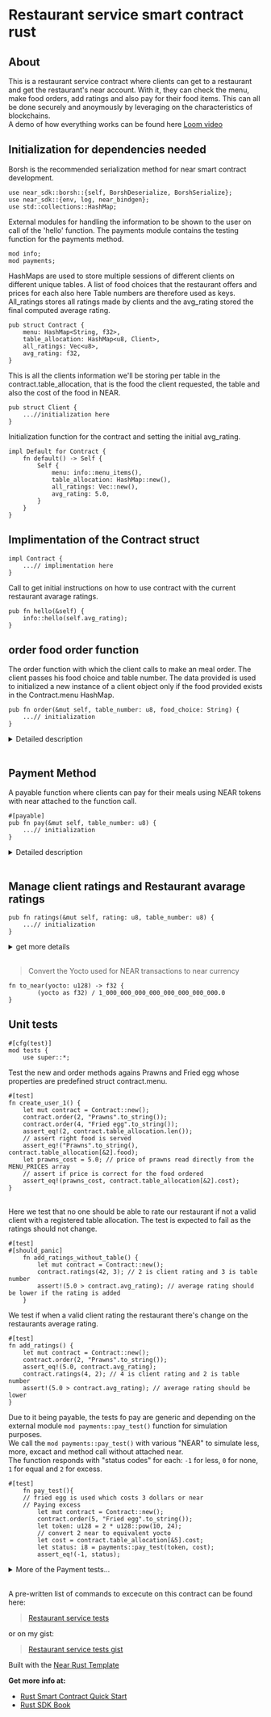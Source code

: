 # Restaurant service smart contract rust

## About 

This is a restaurant service contract where clients can get to a restaurant and get the restaurant's
near account. With it, they can check the menu, make food orders, add ratings and also pay for their food items.
This can all be done securely and anoymously by leveraging on the characteristics of blockchains.
<br/>
A demo of how everything works can be found here [Loom video](https://www.loom.com/share/f139740afc5f4cab81b97b77922dd5b8)
<br>

## Initialization for dependencies needed <br/>
Borsh is the recommended serialization method for near smart contract development.

    use near_sdk::borsh::{self, BorshDeserialize, BorshSerialize};
    use near_sdk::{env, log, near_bindgen};
    use std::collections::HashMap;


External modules for handling the information to be shown to the user on call of the 'hello' function. The payments module contains the testing function for the payments method.

    mod info;
    mod payments;


HashMaps are used to store multiple sessions of different clients on different unique tables.
A list of food choices that the restaurant offers and prices for each also here
Table numbers are therefore used as keys.
All_ratings stores all ratings made by clients and the avg_rating stored the final computed average rating.

    pub struct Contract {
        menu: HashMap<String, f32>,
        table_allocation: HashMap<u8, Client>,
        all_ratings: Vec<u8>,
        avg_rating: f32,
    }

This is all the clients information we'll be storing per table in the contract.table_allocation, that is the food the client requested, the table and also the cost of the food in NEAR.

    pub struct Client {
        ...//initialization here
    }

Initialization function for the contract and setting the initial avg_rating.

    impl Default for Contract {
        fn default() -> Self {
            Self {
                menu: info::menu_items(),
                table_allocation: HashMap::new(),
                all_ratings: Vec::new(),
                avg_rating: 5.0,
            }
        }
    }
## Implimentation of the Contract struct

    impl Contract {
        ...// implimentation here
    }

Call to get initial instructions on how to use contract with the current restaurant avarage ratings.

    pub fn hello(&self) {
        info::hello(self.avg_rating);
    }
 
## order food order function

The order function with which the client calls to make an meal order. The client passes his food choice and table number.
The data provided is used to initialized a new instance of a client object only if the food provided exists in the Contract.menu HashMap.

    pub fn order(&mut self, table_number: u8, food_choice: String) {
        ...// initialization
    }

<details>
<summary>
    Detailed description
</summary>
<br/>

    pub fn order(&mut self, table_number: u8, food_choice: String) {
        // convert food_choice from string to str so that it can be used to iterate through MENU_ITEMS
        // let food: &str = &*food_choice;
        log!("Table number {} your order is {} ", &table_number, &food_choice);
        // Check if the client's food exists in the MENU_ITEMS
        if self.menu.contains_key(&food_choice) {
            env::log_str("Your order is confirmed");
            // // Get the index of the food from the MENU_ITEMS so as to match the order's price
            // let food_index: usize = MENU_ITEMS.iter().position(|&x| x == &food_choice).unwrap();
            // The cost is currently in dollars thus divided by the current value of NEAR to convert it to near
            let cost: f32 = self.menu[&food_choice]; // 5.64
            let client_new = Client {
                table: table_number,
                food: food_choice,
                cost: cost,
            };
            // call the add_client method passing the generated Client and the table_number as key
            self.add_client(client_new.clone(), table_number);
            log!(
                "Your food should cost: {} near",
                self.table_allocation[&table_number].cost
            );
        } else {
            env::log_str("Your item does not exist in our inventory, please try again");
        };
    }

</details> <br>

## Payment Method

A payable function where clients can pay for their meals using NEAR tokens with near attached to the function call.

    #[payable]
    pub fn pay(&mut self, table_number: u8) {
        ...// initialization
    }

<details>
<summary>
Detailed description
</summary>
<br/>

    #[payable]
    pub fn pay(&mut self, table_number: u8) {
        // Assign attached near and the cost of food for the table to variables
        let tokens = env::attached_deposit();
        let charge = self.table_allocation[&table_number].cost;
        log!("deposited {} ", tokens);
        // convert unsigned integer to float and yocto to near
        let token_near = to_near(tokens);
        log!("cost: {}, token near {}", charge, token_near);
        // if checks to compare the token recieved to the expected charge for the meals and give relevant feedback
        if token_near <= 0.00002 {
            env::log_str("unsuccessful");
            return
        } if token_near + 0.00002 > charge {
            log!(
                "You paid more by {} we hope it's a tip",
                (token_near - charge)
            );
            return;
        } if token_near + 0.00002 < charge {
            log!(
                "You paid less by {} please consider paying up",
                (charge - token_near)
            );
            return;
        } else {
                env::log_str("successful");
                return;
        }
    }

</details><br>

## Manage client ratings and Restaurant avarage ratings

    pub fn ratings(&mut self, rating: u8, table_number: u8) {
        ...// initialization
    }
<details>
<summary>
get more details
</summary>
<br>

    pub fn ratings(&mut self, rating: u8, table_number: u8) {
        // Check if the table number making the request is a valid client
        if !self.table_allocation.contains_key(&table_number) {
            log!("sorry only clients can rate our services");
            return;
        }
        // Add clients ratings to the all ratings vector
        self.all_ratings.push(rating);
        // Compute the average ratings of the restaurant
        let ratings_count = self.all_ratings.len() as f32;
        // Get a sum of total ratings inclusive of the newly added rating using a for loop
        let mut total_ratings = 0.0;

        for rate in &self.all_ratings {
            total_ratings += *rate as f32;
        }
        // Compute a new average rating and Update it to the Restaurant struct
        self.avg_rating = total_ratings / ratings_count;
        log!("Current restaurant ratings stand at {}", self.avg_rating)
    }

</details> <br>

> Convert the Yocto used for NEAR transactions to near currency 

    fn to_near(yocto: u128) -> f32 {
            (yocto as f32) / 1_000_000_000_000_000_000_000_000.0
    }
## Unit tests

    #[cfg(test)]
    mod tests {
        use super::*;

Test the new and order methods agains Prawns and Fried egg whose properties are predefined struct contract.menu.

    #[test]
    fn create_user_1() {
        let mut contract = Contract::new();
        contract.order(2, "Prawns".to_string());
        contract.order(4, "Fried egg".to_string());
        assert_eq!(2, contract.table_allocation.len());
        // assert right food is served
        assert_eq!("Prawns".to_string(), contract.table_allocation[&2].food); 
        let prawns_cost = 5.0; // price of prawns read directly from the MENU_PRICES array
        // assert if price is correct for the food ordered
        assert_eq!(prawns_cost, contract.table_allocation[&2].cost);
    }
<br>
Here we test that no one should be able to rate our restaurant if not a valid client with a registered table allocation.
The test is expected to fail as the ratings should not change.

    #[test]
    #[should_panic]
        fn add_ratings_without_table() {
            let mut contract = Contract::new();
            contract.ratings(42, 3); // 2 is client rating and 3 is table number
            assert!(5.0 > contract.avg_rating); // average rating should be lower if the rating is added
        }
We test if when a valid client rating the restaurant there's change on the restaurants average rating.

    #[test]
    fn add_ratings() {
        let mut contract = Contract::new();
        contract.order(2, "Prawns".to_string());
        assert_eq!(5.0, contract.avg_rating);
        contract.ratings(4, 2); // 4 is client rating and 2 is table number
        assert!(5.0 > contract.avg_rating); // average rating should be lower
    }

Due to it being payable, the tests fo pay are generic and depending on the external module `mod payments::pay_test()` function for simulation purposes.\
We call the `mod payments::pay_test()` with various "NEAR" to simulate less, more, excact and method call without attached near.\
The function responds with "status codes" for each: `-1` for less, `0` for none, `1` for equal and `2` for excess.

    #[test]
        fn pay_test(){
        // fried egg is used which costs 3 dollars or near
        // Paying excess
            let mut contract = Contract::new();
            contract.order(5, "Fried egg".to_string()); 
            let token: u128 = 2 * u128::pow(10, 24); 
            // convert 2 near to equivalent yocto
            let cost = contract.table_allocation[&5].cost;
            let status: i8 = payments::pay_test(token, cost);
            assert_eq!(-1, status);
<details>
<summary>
More of the Payment tests...
</summary>
<br/>

    // Paying less
        contract.order(5, "Fried egg".to_string());
        let token: u128 = 4 * u128::pow(10, 24); 
        // convert 4 near to equivalent yocto
        let cost = contract.table_allocation[&5].cost;
        let status: i8 = payments::pay_test(token, cost);
        assert_eq!(2, status);
        //  Paying right ammount
        contract.order(5, "Fried egg".to_string());
        let cost = contract.table_allocation[&5].cost;
        let token: u128 = 3 * u128::pow(10, 24); // convert 3 near to equivalent yocto
        let status: i8 = payments::pay_test(token, cost);
        assert_eq!(1, status);
        // Paying 0 near
        contract.order(5, "Fried egg".to_string());
        let cost = contract.table_allocation[&5].cost;
        let token: u128 = 0 * u128::pow(10, 24); // convert 3 near to equivalent yocto
        let status: i8 = payments::pay_test(token, cost);
        assert_eq!(0, status);
    }

</details> <br>

A pre-written list of commands to excecute on this contract can be found here:

> [Restaurant service tests](./src/commands/)

or on my gist: 

> [Restaurant service tests gist]()

Built with the [Near Rust Template ](https://github.com/near/near-sdk-rs#pre-requisites)

<!-- 8. Build the contract

    `RUSTFLAGS='-C link-arg=-s' cargo build --target wasm32-unknown-unknown --release` -->

**Get more info at:**

* [Rust Smart Contract Quick Start](https://docs.near.org/docs/develop/contracts/rust/intro)
* [Rust SDK Book](https://www.near-sdk.io/)
